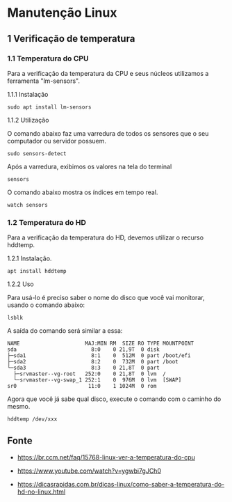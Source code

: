 Manutenção Linux
===================================

1 Verificação de temperatura
-----------------------------------

### 1.1 Temperatura do CPU

Para a verificação da temperatura da CPU e seus núcleos utilizamos a ferramenta "lm-sensors".

1.1.1 Instalação

`sudo apt install lm-sensors`

1.1.2 Utilização

O comando abaixo faz uma varredura de todos os sensores que o seu computador ou servidor possuem.

`sudo sensors-detect`

Após a varredura, exibimos os valores na tela do terminal

`sensors`

O comando abaixo mostra os índices em tempo real.

`watch sensors`

### 1.2 Temperatura do HD


Para a verificação da temperatura do HD, devemos utilizar o recurso hddtemp.

1.2.1 Instalação.

`apt install hddtemp`

1.2.2 Uso

Para usá-lo é preciso saber o nome do disco que você vai monitorar, usando o comando abaixo:

`lsblk`

A saída do comando será similar a essa:

```
NAME                     MAJ:MIN RM  SIZE RO TYPE MOUNTPOINT
sda                        8:0    0 21,9T  0 disk 
├─sda1                     8:1    0  512M  0 part /boot/efi
├─sda2                     8:2    0  732M  0 part /boot
└─sda3                     8:3    0 21,8T  0 part 
  ├─srvmaster--vg-root   252:0    0 21,8T  0 lvm  /
  └─srvmaster--vg-swap_1 252:1    0  976M  0 lvm  [SWAP]
sr0                       11:0    1 1024M  0 rom  
```

Agora que você já sabe qual disco, execute o comando com o caminho do mesmo.

`hddtemp /dev/xxx`

Fonte
--------------------------------------------------------------

* <https://br.ccm.net/faq/15768-linux-ver-a-temperatura-do-cpu>

* <https://www.youtube.com/watch?v=ygwbi7gJCh0>

* <https://dicasrapidas.com.br/dicas-linux/como-saber-a-temperatura-do-hd-no-linux.html>


